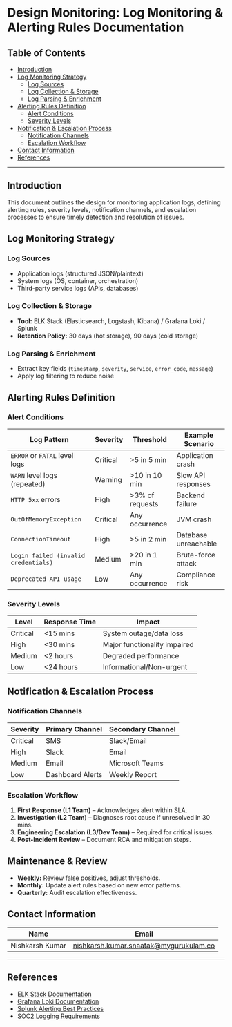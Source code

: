 # Design Monitoring: Log Monitoring & Alerting Rules Documentation  

## Table of Contents  
- [Introduction](#introduction)  
- [Log Monitoring Strategy](#log-monitoring-strategy)  
  - [Log Sources](#log-sources)  
  - [Log Collection & Storage](#log-collection--storage)  
  - [Log Parsing & Enrichment](#log-parsing--enrichment)  
- [Alerting Rules Definition](#alerting-rules-definition)  
  - [Alert Conditions](#alert-conditions)  
  - [Severity Levels](#severity-levels)  
- [Notification & Escalation Process](#notification--escalation-process)  
  - [Notification Channels](#notification-channels)  
  - [Escalation Workflow](#escalation-workflow)  
- [Contact Information](#contact-information)  
- [References](#references)  

---

## Introduction  
This document outlines the design for monitoring application logs, defining alerting rules, severity levels, notification channels, and escalation processes to ensure timely detection and resolution of issues.  

## Log Monitoring Strategy  

### Log Sources  
- Application logs (structured JSON/plaintext)  
- System logs (OS, container, orchestration)  
- Third-party service logs (APIs, databases)  

### Log Collection & Storage  
- **Tool:** ELK Stack (Elasticsearch, Logstash, Kibana) / Grafana Loki / Splunk  
- **Retention Policy:** 30 days (hot storage), 90 days (cold storage)  

### Log Parsing & Enrichment  
- Extract key fields (`timestamp`, `severity`, `service`, `error_code`, `message`)  
- Apply log filtering to reduce noise  

## Alerting Rules Definition  

### Alert Conditions  

| Log Pattern                     | Severity  | Threshold       | Example Scenario          |  
|---------------------------------|-----------|-----------------|---------------------------|  
| `ERROR` or `FATAL` level logs   | Critical  | >5 in 5 min     | Application crash         |  
| `WARN` level logs (repeated)    | Warning   | >10 in 10 min   | Slow API responses        |  
| `HTTP 5xx` errors               | High      | >3% of requests | Backend failure           |  
| `OutOfMemoryException`          | Critical  | Any occurrence  | JVM crash                 |  
| `ConnectionTimeout`             | High      | >5 in 2 min     | Database unreachable      |  
| `Login failed (invalid credentials)` | Medium | >20 in 1 min | Brute-force attack |  
| `Deprecated API usage`          | Low       | Any occurrence  | Compliance risk           |  

### Severity Levels  
| Level      | Response Time | Impact                       |  
|------------|---------------|------------------------------|  
| Critical   | <15 mins      | System outage/data loss       |  
| High       | <30 mins      | Major functionality impaired  |  
| Medium     | <2 hours      | Degraded performance          |  
| Low        | <24 hours     | Informational/Non-urgent      |  

## Notification & Escalation Process  

### Notification Channels  
| Severity  | Primary Channel   | Secondary Channel     |  
|-----------|-------------------|-----------------------|  
| Critical  | SMS     | Slack/Email           |  
| High      | Slack             | Email                 |  
| Medium    | Email             | Microsoft Teams       |  
| Low       | Dashboard Alerts  | Weekly Report         |  

### Escalation Workflow  
1. **First Response (L1 Team)** – Acknowledges alert within SLA.  
2. **Investigation (L2 Team)** – Diagnoses root cause if unresolved in 30 mins.  
3. **Engineering Escalation (L3/Dev Team)** – Required for critical issues.  
4. **Post-Incident Review** – Document RCA and mitigation steps.  

## Maintenance & Review  
- **Weekly:** Review false positives, adjust thresholds.  
- **Monthly:** Update alert rules based on new error patterns.  
- **Quarterly:** Audit escalation effectiveness.  


## Contact Information  
| **Name**    | **Email**                |
|-------------|--------------------------|
| Nishkarsh Kumar     | nishkarsh.kumar.snaatak@mygurukulam.co  |  

---

## References  
- [ELK Stack Documentation](https://www.elastic.co/guide/index.html)  
- [Grafana Loki Documentation](https://grafana.com/docs/loki/latest/)  
- [Splunk Alerting Best Practices](https://docs.splunk.com/Documentation)  
- [SOC2 Logging Requirements](https://www.aicpa.org/soc2)  
